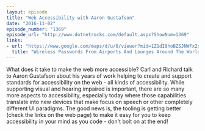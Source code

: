 ```yaml
---
layout: episode
title: "Web Accessibility with Aaron Gustafson"
date: "2016-11-02"
episode_number: "1369"
episode_url: "http://www.dotnetrocks.com/default.aspx?ShowNum=1369"
links:
- url: "https://www.google.com/maps/d/u/0/viewer?mid=1Z1dI8hoBZSJNWFx2xr_MMxSxSxY"
  title: "Wireless Passwords From Airports And Lounges Around The World - Google My Maps"
---
```


What does it take to make the web more accessible? Carl and Richard talk to Aaron Gustafson about his years of work helping to create and support standards for accessibility on the web - all kinds of accessibility. While supporting visual and hearing impaired is important, there are so many more aspects to accessibility, especially today where those capabilities translate into new devices that make focus on speech or other completely different UI paradigms. The good news is, the tooling is getting better (check the links on the web page) to make it easy for you to keep accessibility in your mind as you code - don't bolt on at the end!
